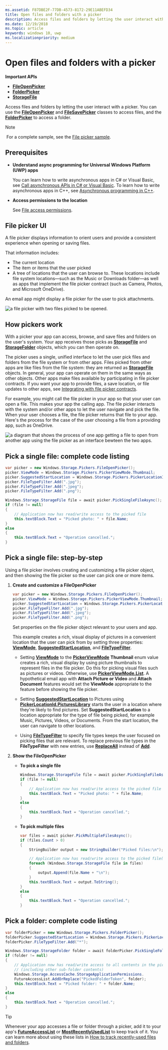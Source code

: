 ```yaml
---
ms.assetid: F87DBE2F-77DB-4573-8172-29E11ABEFD34
title: Open files and folders with a picker
description: Access files and folders by letting the user interact with a picker. You can use the FileOpenPicker and FileSavePicker classes to gain access to files, and the FolderPicker to gain access to a folder.
ms.date: 12/19/2018
ms.topic: article
keywords: windows 10, uwp
ms.localizationpriority: medium
---
```

# Open files and folders with a picker

**Important APIs**

-   [**FileOpenPicker**](/uwp/api/Windows.Storage.Pickers.FileOpenPicker)
-   [**FolderPicker**](/uwp/api/Windows.Storage.Pickers.FolderPicker)
-   [**StorageFile**](/uwp/api/Windows.Storage.StorageFile)

Access files and folders by letting the user interact with a picker. You can use the [**FileOpenPicker**](/uwp/api/Windows.Storage.Pickers.FileOpenPicker) and [**FileSavePicker**](/uwp/api/Windows.Storage.Pickers.FileSavePicker) classes to access files, and the [**FolderPicker**](/uwp/api/Windows.Storage.Pickers.FolderPicker) to access a folder.

> [!NOTE]
> For a complete sample, see the [File picker sample](https://github.com/Microsoft/Windows-universal-samples/tree/master/Samples/FilePicker).

## Prerequisites


-   **Understand async programming for Universal Windows Platform (UWP) apps**

    You can learn how to write asynchronous apps in C# or Visual Basic, see [Call asynchronous APIs in C# or Visual Basic](../threading-async/call-asynchronous-apis-in-csharp-or-visual-basic.md). To learn how to write asynchronous apps in C++, see [Asynchronous programming in C++](../threading-async/asynchronous-programming-in-cpp-universal-windows-platform-apps.md).

-   **Access permissions to the location**

    See [File access permissions](file-access-permissions.md).

## File picker UI


A file picker displays information to orient users and provide a consistent experience when opening or saving files.

That information includes:

-   The current location
-   The item or items that the user picked
-   A tree of locations that the user can browse to. These locations include file system locations—such as the Music or Downloads folder—as well as apps that implement the file picker contract (such as Camera, Photos, and Microsoft OneDrive).

An email app might display a file picker for the user to pick attachments.

![a file picker with two files picked to be opened.](images/picker-multifile-600px.png)

## How pickers work


With a picker your app can access, browse, and save files and folders on the user's system. Your app receives those picks as [**StorageFile**](/uwp/api/Windows.Storage.StorageFile) and [**StorageFolder**](/uwp/api/Windows.Storage.StorageFolder) objects, which you can then operate on.

The picker uses a single, unified interface to let the user pick files and folders from the file system or from other apps. Files picked from other apps are like files from the file system: they are returned as [**StorageFile**](/uwp/api/Windows.Storage.StorageFile) objects. In general, your app can operate on them in the same ways as other objects. Other apps make files available by participating in file picker contracts. If you want your app to provide files, a save location, or file updates to other apps, see [Integrating with file picker contracts](/previous-versions/windows/apps/hh465192(v=win.10)).

For example, you might call the file picker in your app so that your user can open a file. This makes your app the calling app. The file picker interacts with the system and/or other apps to let the user navigate and pick the file. When your user chooses a file, the file picker returns that file to your app. Here's the process for the case of the user choosing a file from a providing app, such as OneDrive.

![a diagram that shows the process of one app getting a file to open from another app using the file picker as an interface bewteen the two apps.](images/app-to-app-diagram-600px.png)

## Pick a single file: complete code listing


```cs
var picker = new Windows.Storage.Pickers.FileOpenPicker();
picker.ViewMode = Windows.Storage.Pickers.PickerViewMode.Thumbnail;
picker.SuggestedStartLocation = Windows.Storage.Pickers.PickerLocationId.PicturesLibrary;
picker.FileTypeFilter.Add(".jpg");
picker.FileTypeFilter.Add(".jpeg");
picker.FileTypeFilter.Add(".png");

Windows.Storage.StorageFile file = await picker.PickSingleFileAsync();
if (file != null)
{
    // Application now has read/write access to the picked file
    this.textBlock.Text = "Picked photo: " + file.Name;
}
else
{
    this.textBlock.Text = "Operation cancelled.";
}
```

## Pick a single file: step-by-step


Using a file picker involves creating and customizing a file picker object, and then showing the file picker so the user can pick one or more items.

1.  **Create and customize a FileOpenPicker**

    ```cs
    var picker = new Windows.Storage.Pickers.FileOpenPicker();
    picker.ViewMode = Windows.Storage.Pickers.PickerViewMode.Thumbnail;
    picker.SuggestedStartLocation = Windows.Storage.Pickers.PickerLocationId.PicturesLibrary;
    picker.FileTypeFilter.Add(".jpg");
    picker.FileTypeFilter.Add(".jpeg");
    picker.FileTypeFilter.Add(".png");
    ```
    Set properties on the file picker object relevant to your users and app.

    This example creates a rich, visual display of pictures in a convenient location that the user can pick from by setting three properties: [**ViewMode**](/uwp/api/windows.storage.pickers.fileopenpicker.viewmode), [**SuggestedStartLocation**](/uwp/api/windows.storage.pickers.fileopenpicker.suggestedstartlocation), and [**FileTypeFilter**](/uwp/api/windows.storage.pickers.fileopenpicker.filetypefilter).

    -   Setting [**ViewMode**](/uwp/api/windows.storage.pickers.fileopenpicker.viewmode) to the [**PickerViewMode**](/uwp/api/Windows.Storage.Pickers.PickerViewMode) **Thumbnail** enum value creates a rich, visual display by using picture thumbnails to represent files in the file picker. Do this for picking visual files such as pictures or videos. Otherwise, use [**PickerViewMode.List**](/uwp/api/Windows.Storage.Pickers.PickerViewMode). A hypothetical email app with **Attach Picture or Video** and **Attach Document** features would set the **ViewMode** appropriate to the feature before showing the file picker.

    -   Setting [**SuggestedStartLocation**](/uwp/api/windows.storage.pickers.fileopenpicker.suggestedstartlocation) to Pictures using [**PickerLocationId.PicturesLibrary**](/uwp/api/Windows.Storage.Pickers.PickerLocationId) starts the user in a location where they're likely to find pictures. Set **SuggestedStartLocation** to a location appropriate for the type of file being picked, for example Music, Pictures, Videos, or Documents. From the start location, the user can navigate to other locations.

    -   Using [**FileTypeFilter**](/uwp/api/windows.storage.pickers.fileopenpicker.filetypefilter) to specify file types keeps the user focused on picking files that are relevant. To replace previous file types in the **FileTypeFilter** with new entries, use [**ReplaceAll**](/uwp/api/windows.storage.pickers.fileextensionvector.replaceall) instead of [**Add**](/uwp/api/windows.storage.pickers.fileextensionvector.append).

2.  **Show the FileOpenPicker**

    - **To pick a single file**

        ```cs
        Windows.Storage.StorageFile file = await picker.PickSingleFileAsync();
        if (file != null)
        {
            // Application now has read/write access to the picked file
            this.textBlock.Text = "Picked photo: " + file.Name;
        }
        else
        {
            this.textBlock.Text = "Operation cancelled.";
        }
        ```

    - **To pick multiple files**  

        ```cs
        var files = await picker.PickMultipleFilesAsync();
        if (files.Count > 0)
        {
            StringBuilder output = new StringBuilder("Picked files:\n");
    
            // Application now has read/write access to the picked file(s)
            foreach (Windows.Storage.StorageFile file in files)
            {
                output.Append(file.Name + "\n");
            }
            this.textBlock.Text = output.ToString();
        }
        else
        {
            this.textBlock.Text = "Operation cancelled.";
        }
        ```

## Pick a folder: complete code listing


```cs
var folderPicker = new Windows.Storage.Pickers.FolderPicker();
folderPicker.SuggestedStartLocation = Windows.Storage.Pickers.PickerLocationId.Desktop;
folderPicker.FileTypeFilter.Add("*");

Windows.Storage.StorageFolder folder = await folderPicker.PickSingleFolderAsync();
if (folder != null)
{
    // Application now has read/write access to all contents in the picked folder
    // (including other sub-folder contents)
    Windows.Storage.AccessCache.StorageApplicationPermissions.
    FutureAccessList.AddOrReplace("PickedFolderToken", folder);
    this.textBlock.Text = "Picked folder: " + folder.Name;
}
else
{
    this.textBlock.Text = "Operation cancelled.";
}
```

> [!TIP]
> Whenever your app accesses a file or folder through a picker, add it to your app's [**FutureAccessList**](/uwp/api/windows.storage.accesscache.storageapplicationpermissions.futureaccesslist) or [**MostRecentlyUsedList**](/uwp/api/windows.storage.accesscache.storageapplicationpermissions.mostrecentlyusedlist) to keep track of it. You can learn more about using these lists in [How to track recently-used files and folders](how-to-track-recently-used-files-and-folders.md).